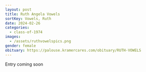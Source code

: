 ```yaml
---
layout: post
title: Ruth Angela Vowels
sortKey: Vowels, Ruth
date: 2024-02-26
categories:
  - class-of-1974
images:
  - /assets/ruthvowelspics.png
gender: female
obituary: https://palouse.kramercares.com/obituary/RUTH-VOWELS
---
```

E﻿ntry coming soon
